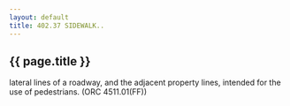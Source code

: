 ```yaml
---
layout: default 
title: 402.37 SIDEWALK..
---
```


{{ page.title }}
----------------
lateral lines of a roadway, and the adjacent property lines, intended
for the use of pedestrians. (ORC 4511.01(FF))
